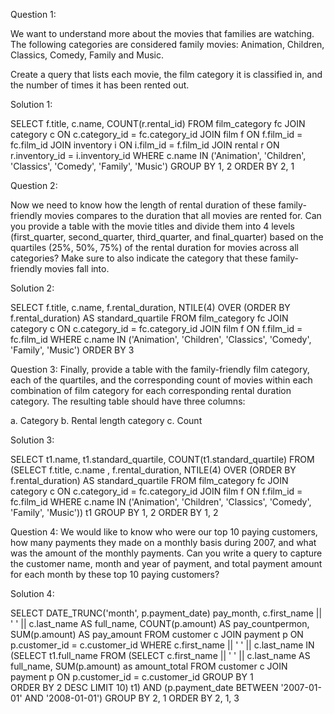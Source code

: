 Question 1:

We want to understand more about the movies that families are watching. 
The following categories are considered family movies: Animation, Children, Classics,
Comedy, Family and Music.

Create a query that lists each movie, the film category it is classified in, 
and the number of times it has been rented out.

Solution 1:

SELECT f.title, c.name, COUNT(r.rental_id)
FROM film_category fc
JOIN category c
ON c.category_id = fc.category_id
JOIN film f
ON f.film_id = fc.film_id
JOIN inventory i
ON i.film_id = f.film_id
JOIN rental r 
ON r.inventory_id = i.inventory_id
WHERE c.name IN ('Animation', 'Children', 'Classics', 'Comedy', 'Family', 'Music')
GROUP BY 1, 2
ORDER BY 2, 1

Question 2:

Now we need to know how the length of rental duration of these family-friendly movies compares 
to the duration that all movies are rented for. Can you provide a table with the movie titles 
and divide them into 4 levels (first_quarter, second_quarter, third_quarter, and final_quarter) based on the quartiles (25%, 50%, 75%)
of the rental duration for movies across all categories? Make sure to also indicate the category that 
these family-friendly movies fall into.

Solution 2:

SELECT f.title, c.name, f.rental_duration, NTILE(4) OVER (ORDER BY f.rental_duration) AS standard_quartile
FROM film_category fc
JOIN category c
ON c.category_id = fc.category_id
JOIN film f
ON f.film_id = fc.film_id
WHERE c.name IN ('Animation', 'Children', 'Classics', 'Comedy', 'Family', 'Music')
ORDER BY 3

Question 3: Finally, provide a table with the family-friendly film category, each of the quartiles, and the corresponding count of movies within each combination of film category for each 
corresponding rental duration category. The resulting table should have three columns:

a. Category
b. Rental length category
c. Count

Solution 3:

SELECT t1.name, t1.standard_quartile, COUNT(t1.standard_quartile)
FROM
(SELECT f.title, c.name , f.rental_duration, NTILE(4) OVER (ORDER BY f.rental_duration) AS standard_quartile
FROM film_category fc
JOIN category c
ON c.category_id = fc.category_id
JOIN film f
ON f.film_id = fc.film_id
WHERE c.name IN ('Animation', 'Children', 'Classics', 'Comedy', 'Family', 'Music')) t1 
GROUP BY 1, 2
ORDER BY 1, 2

Question 4: We would like to know who were our top 10 paying customers, how many payments they made on a monthly basis during 2007, 
and what was the amount of the monthly payments. Can you write a query to capture the customer name, month and year of payment, 
and total payment amount for each month by these top 10 paying customers?

Solution 4: 

SELECT DATE_TRUNC('month', p.payment_date) pay_month, c.first_name || ' ' || c.last_name AS full_name, COUNT(p.amount) AS pay_countpermon, SUM(p.amount) AS pay_amount
FROM customer c
JOIN payment p
ON p.customer_id = c.customer_id
WHERE c.first_name || ' ' || c.last_name IN
(SELECT t1.full_name
FROM
(SELECT c.first_name || ' ' || c.last_name AS full_name, SUM(p.amount) as amount_total
FROM customer c
JOIN payment p
ON p.customer_id = c.customer_id
GROUP BY 1	
ORDER BY 2 DESC
LIMIT 10) t1) AND (p.payment_date BETWEEN '2007-01-01' AND '2008-01-01')
GROUP BY 2, 1
ORDER BY 2, 1, 3
